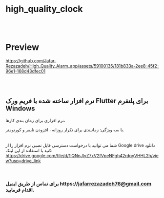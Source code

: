 # high_quality_clock
<br/>
<br/>

# Preview
 

https://github.com/Jafar-Rezazadeh/High_Quality_Alarm_app/assets/59100135/181b833a-2ee8-45f2-96e1-168d43dfec01




 <br/>
 <br/>
 
 ## نرم افزار ساخته شده با فریم ورک Flutter برای پلتفرم Windows 
 نرم افزاری برای زمان بندی کارها،<br/>
 
 با سه ویژگی: زمانبندی برای تکرار روزانه ، افزودن تایمر و کورنومتر.<br/>
 <br/>
 <br/>
 شما می توانید با درخواست دسترسی فایل نصبی نرم افزار را از Google drive دانلود کنید با استفاده از این لینک: https://drive.google.com/file/d/1lQNnJlyZ7xV2fVpeNFgh42rdqyVHHL2h/view?usp=drive_link
 <br/>
 <br/>
 <br/>
 ### برای تماس از طریق ایمیل https://jafarrezazadeh76@gmail.com اقدام فرمایید.
 
 
